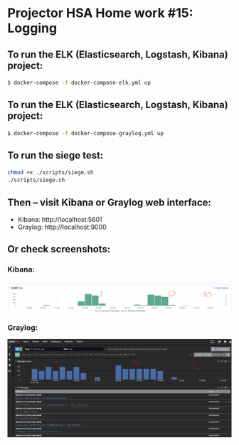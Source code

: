 # Projector HSA Home work #15: Logging

## To run the ELK (Elasticsearch, Logstash, Kibana) project:

```bash
$ docker-compose -f docker-compose-elk.yml up
```

## To run the ELK (Elasticsearch, Logstash, Kibana) project:

```bash
$ docker-compose -f docker-compose-graylog.yml up
```

## To run the siege test:

```bash
chmod +x ./scripts/siege.sh
./scripts/siege.sh
```

## Then – visit Kibana or Graylog web interface:

- Kibana: http://localhost:5601
- Graylog: http://localhost:9000

## Or check screenshots:

### Kibana:

![alt_text](./results//elk.png)

### Graylog:

![alt_text](./results//graylog.png)
